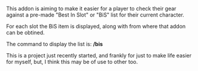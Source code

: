 This addon is aiming to make it easier for a player to check their gear
against a pre-made "Best In Slot" or "BiS" list for their current character.

For each slot the BiS item is displayed, along with from where that addon can
be obtined.

The command to display the list is: **/bis**

This is a project just recently started, and frankly for just to make life
easier for myself, but, I think this may be of use to other too.
